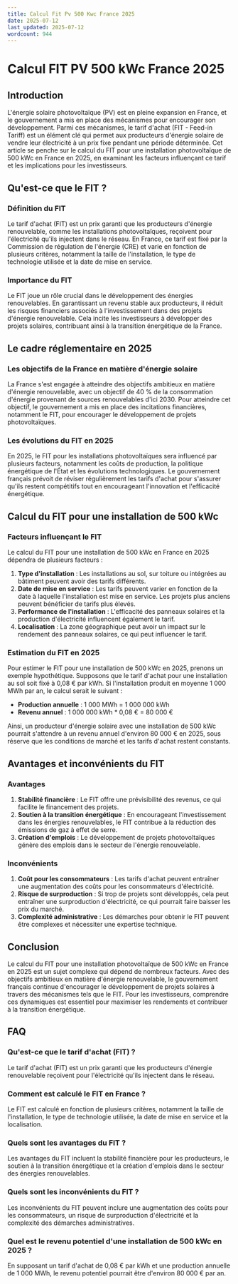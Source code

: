 ```yaml
---
title: Calcul Fit Pv 500 Kwc France 2025
date: 2025-07-12
last_updated: 2025-07-12
wordcount: 944
---
```


# Calcul FIT PV 500 kWc France 2025

## Introduction

L'énergie solaire photovoltaïque (PV) est en pleine expansion en France, et le gouvernement a mis en place des mécanismes pour encourager son développement. Parmi ces mécanismes, le tarif d'achat (FIT - Feed-in Tariff) est un élément clé qui permet aux producteurs d'énergie solaire de vendre leur électricité à un prix fixe pendant une période déterminée. Cet article se penche sur le calcul du FIT pour une installation photovoltaïque de 500 kWc en France en 2025, en examinant les facteurs influençant ce tarif et les implications pour les investisseurs.

## Qu'est-ce que le FIT ?

### Définition du FIT

Le tarif d'achat (FIT) est un prix garanti que les producteurs d'énergie renouvelable, comme les installations photovoltaïques, reçoivent pour l'électricité qu'ils injectent dans le réseau. En France, ce tarif est fixé par la Commission de régulation de l'énergie (CRE) et varie en fonction de plusieurs critères, notamment la taille de l'installation, le type de technologie utilisée et la date de mise en service.

### Importance du FIT

Le FIT joue un rôle crucial dans le développement des énergies renouvelables. En garantissant un revenu stable aux producteurs, il réduit les risques financiers associés à l'investissement dans des projets d'énergie renouvelable. Cela incite les investisseurs à développer des projets solaires, contribuant ainsi à la transition énergétique de la France.

## Le cadre réglementaire en 2025

### Les objectifs de la France en matière d'énergie solaire

La France s'est engagée à atteindre des objectifs ambitieux en matière d'énergie renouvelable, avec un objectif de 40 % de la consommation d'énergie provenant de sources renouvelables d'ici 2030. Pour atteindre cet objectif, le gouvernement a mis en place des incitations financières, notamment le FIT, pour encourager le développement de projets photovoltaïques.

### Les évolutions du FIT en 2025

En 2025, le FIT pour les installations photovoltaïques sera influencé par plusieurs facteurs, notamment les coûts de production, la politique énergétique de l'État et les évolutions technologiques. Le gouvernement français prévoit de réviser régulièrement les tarifs d'achat pour s'assurer qu'ils restent compétitifs tout en encourageant l'innovation et l'efficacité énergétique.

## Calcul du FIT pour une installation de 500 kWc

### Facteurs influençant le FIT

Le calcul du FIT pour une installation de 500 kWc en France en 2025 dépendra de plusieurs facteurs :

1. **Type d'installation** : Les installations au sol, sur toiture ou intégrées au bâtiment peuvent avoir des tarifs différents.
2. **Date de mise en service** : Les tarifs peuvent varier en fonction de la date à laquelle l'installation est mise en service. Les projets plus anciens peuvent bénéficier de tarifs plus élevés.
3. **Performance de l'installation** : L'efficacité des panneaux solaires et la production d'électricité influencent également le tarif.
4. **Localisation** : La zone géographique peut avoir un impact sur le rendement des panneaux solaires, ce qui peut influencer le tarif.

### Estimation du FIT en 2025

Pour estimer le FIT pour une installation de 500 kWc en 2025, prenons un exemple hypothétique. Supposons que le tarif d'achat pour une installation au sol soit fixé à 0,08 € par kWh. Si l'installation produit en moyenne 1 000 MWh par an, le calcul serait le suivant :

- **Production annuelle** : 1 000 MWh = 1 000 000 kWh
- **Revenu annuel** : 1 000 000 kWh * 0,08 € = 80 000 €

Ainsi, un producteur d'énergie solaire avec une installation de 500 kWc pourrait s'attendre à un revenu annuel d'environ 80 000 € en 2025, sous réserve que les conditions de marché et les tarifs d'achat restent constants.

## Avantages et inconvénients du FIT

### Avantages

1. **Stabilité financière** : Le FIT offre une prévisibilité des revenus, ce qui facilite le financement des projets.
2. **Soutien à la transition énergétique** : En encourageant l'investissement dans les énergies renouvelables, le FIT contribue à la réduction des émissions de gaz à effet de serre.
3. **Création d'emplois** : Le développement de projets photovoltaïques génère des emplois dans le secteur de l'énergie renouvelable.

### Inconvénients

1. **Coût pour les consommateurs** : Les tarifs d'achat peuvent entraîner une augmentation des coûts pour les consommateurs d'électricité.
2. **Risque de surproduction** : Si trop de projets sont développés, cela peut entraîner une surproduction d'électricité, ce qui pourrait faire baisser les prix du marché.
3. **Complexité administrative** : Les démarches pour obtenir le FIT peuvent être complexes et nécessiter une expertise technique.

## Conclusion

Le calcul du FIT pour une installation photovoltaïque de 500 kWc en France en 2025 est un sujet complexe qui dépend de nombreux facteurs. Avec des objectifs ambitieux en matière d'énergie renouvelable, le gouvernement français continue d'encourager le développement de projets solaires à travers des mécanismes tels que le FIT. Pour les investisseurs, comprendre ces dynamiques est essentiel pour maximiser les rendements et contribuer à la transition énergétique.

## FAQ

### Qu'est-ce que le tarif d'achat (FIT) ?

Le tarif d'achat (FIT) est un prix garanti que les producteurs d'énergie renouvelable reçoivent pour l'électricité qu'ils injectent dans le réseau.

### Comment est calculé le FIT en France ?

Le FIT est calculé en fonction de plusieurs critères, notamment la taille de l'installation, le type de technologie utilisée, la date de mise en service et la localisation.

### Quels sont les avantages du FIT ?

Les avantages du FIT incluent la stabilité financière pour les producteurs, le soutien à la transition énergétique et la création d'emplois dans le secteur des énergies renouvelables.

### Quels sont les inconvénients du FIT ?

Les inconvénients du FIT peuvent inclure une augmentation des coûts pour les consommateurs, un risque de surproduction d'électricité et la complexité des démarches administratives.

### Quel est le revenu potentiel d'une installation de 500 kWc en 2025 ?

En supposant un tarif d'achat de 0,08 € par kWh et une production annuelle de 1 000 MWh, le revenu potentiel pourrait être d'environ 80 000 € par an.